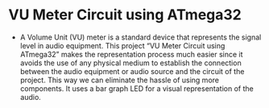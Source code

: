 

# VU Meter Circuit using ATmega32

* A Volume Unit (VU) meter is a standard device that represents the signal level in audio equipment. This project “VU Meter Circuit using ATmega32” makes the representation process much easier since it avoids the use of any physical medium to establish the connection between the audio equipment or audio source and the circuit of the project. This way we can eliminate the hassle of using more components. It uses a bar graph LED for a visual representation of the audio.

